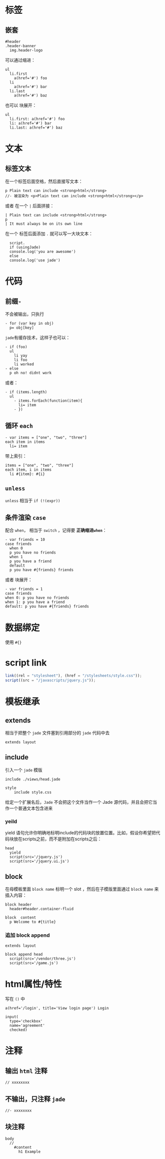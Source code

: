 # 标签
## 嵌套

```jade
#header
.header-banner
  img.header-logo
```

可以通过缩进：
```jade
ul
  li.first
    a(href='#') foo
  li
    a(href='#') bar
  li.last
    a(href='#') baz
```

也可以 块展开：
```jade
ul
  li.first: a(href='#') foo
  li: a(href='#') bar
  li.last: a(href='#') baz
```



# 文本
## 标签文本
在一个标签后面空格，然后直接写文本：
```jade
p Plain text can include <strong>html</strong>
//- 被渲染为 <p>Plain text can include <strong>html</strong></p>
```

或者
在一个 ` | ` 后面拼接：
```jade
| Plain text can include <strong>html</strong>
p
| It must always be on its own line
```

在一个 标签后面添加 `.` 就可以写一大块文本：
```jade
  script.
  if (usingJade)
  console.log('you are awesome')
  else
  console.log('use jade')
```



# 代码
## 前缀`-`
不会被输出，只执行
```jade
- for (var key in obj)
  p= obj[key]
```

`jade`有缓存技术，这样子也可以：
```jade
- if (foo)
  ul
    li yay
    li foo
    li worked
- else
  p oh no! didnt work
```

或者：
```jade
- if (items.length)
  ul
    - items.forEach(function(item){
      li= item
    - })
```


## 循环 `each`
```jade
- var items = ["one", "two", "three"]
each item in items
  li= item
```

带上索引：
```jade
items = ["one", "two", "three"]
each item, i in items
  li #{item}: #{i}
```

## `unless`
`unless` 相当于 `if (!(expr))`

## 条件渲染 `case`
配合 `when`， 相当于 `switch` ，记得要 **正确缩进`when`**：
```jade
- var friends = 10
case friends
  when 0
  p you have no friends
  when 1
  p you have a friend
  default
  p you have #{friends} friends
```
或者 块展开：
```jade
- var friends = 1
case friends
when 0: p you have no friends
when 1: p you have a friend
default: p you have #{friends} friends
```


# 数据绑定
使用 `#{}`


# script link

```javascript
link((rel = "stylesheet"), (href = "/stylesheets/style.css"));
script((src = "/javascripts/jquery.js"));
```

# 模板继承

## extends

相当于把整个 `jade` 文件塞到引用部分的 `jade` 代码中去

```jade
extends layout
```

## include

引入一个 `jade` 模版

```jade
include ./views/head.jade

style
    include style.css
```

给定一个扩展名后，`Jade` 不会把这个文件当作一个 Jade 源代码，并且会把它当作一个普通文本包含进来

### yeild
yield 语句允许你明确地标明include的代码块的放置位置。比如，假设你希望把代码块放在scripts之前，而不是附加在scripts之后：
```jade
head
  yield
  script(src='/jquery.js')
  script(src='/jquery.ui.js')
```

## block
在母模板里面 `block name` 标明一个 slot ，然后在子模版里面通过 `block name` 来插入内容：
```jade
block header
  header#header.container-fluid

block  content
  p Welcome to #{title}

```

### 追加 block append
```jade
extends layout

block append head
  script(src='/vendor/three.js')
  script(src='/game.js')
```


# html属性/特性

写在 `()` 中

```jade
a(href='/login', title='View login page') Login

input(
  type='checkbox'
  name='agreement'
  checked)
```

# 注释

## 输出 `html` 注释

```jade
// xxxxxxxx
```

## 不输出，只注释 `jade`

```jade
//- xxxxxxxx
```

## 块注释

```jade
body
  //
    #content
      h1 Example
```
